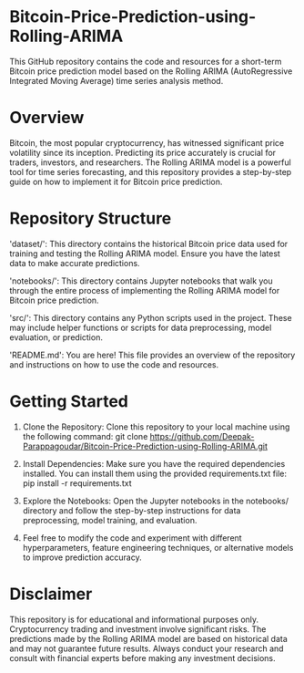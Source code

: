 # Bitcoin-Price-Prediction-using-Rolling-ARIMA


This GitHub repository contains the code and resources for a short-term Bitcoin price prediction model based on the Rolling ARIMA (AutoRegressive Integrated Moving Average) time series analysis method.


# Overview
Bitcoin, the most popular cryptocurrency, has witnessed significant price volatility since its inception. Predicting its price accurately is crucial for traders, investors, and researchers. The Rolling ARIMA model is a powerful tool for time series forecasting, and this repository provides a step-by-step guide on how to implement it for Bitcoin price prediction.


# Repository Structure

'dataset/': This directory contains the historical Bitcoin price data used for training and testing the Rolling ARIMA model. Ensure you have the latest data to make accurate predictions.

'notebooks/': This directory contains Jupyter notebooks that walk you through the entire process of implementing the Rolling ARIMA model for Bitcoin price prediction.

'src/': This directory contains any Python scripts used in the project. These may include helper functions or scripts for data preprocessing, model evaluation, or prediction.

'README.md': You are here! This file provides an overview of the repository and instructions on how to use the code and resources.

# Getting Started

1. Clone the Repository: Clone this repository to your local machine using the following command:
   git clone https://github.com/Deepak-Parappagoudar/Bitcoin-Price-Prediction-using-Rolling-ARIMA.git

2. Install Dependencies: Make sure you have the required dependencies installed. You can install them using the provided requirements.txt file:
   pip install -r requirements.txt

3. Explore the Notebooks: Open the Jupyter notebooks in the notebooks/ directory and follow the step-by-step instructions for data preprocessing, 
   model training, and evaluation.

4. Feel free to modify the code and experiment with different hyperparameters, feature engineering techniques, or alternative models to improve 
   prediction accuracy.

# Disclaimer

This repository is for educational and informational purposes only. Cryptocurrency trading and investment involve significant risks. The predictions made by the Rolling ARIMA model are based on historical data and may not guarantee future results. Always conduct your research and consult with financial experts before making any investment decisions.
